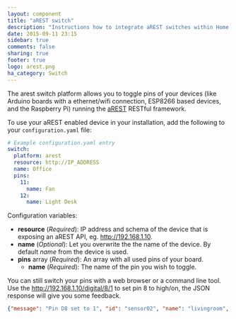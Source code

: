 ```yaml
---
layout: component
title: "aREST switch"
description: "Instructions how to integrate aREST switches within Home Assistant."
date: 2015-09-11 23:15
sidebar: true
comments: false
sharing: true
footer: true
logo: arest.png
ha_category: Switch
---
```


The arest switch platform allows you to toggle pins of your devices (like Arduino boards with a ethernet/wifi connection, ESP8266 based devices, and the Raspberry Pi) running the [aREST](http://arest.io/) RESTful framework.

To use your aREST enabled device in your installation, add the following to your `configuration.yaml` file:

```yaml
# Example configuration.yaml entry
switch:
  platform: arest
  resource: http://IP_ADDRESS
  name: Office
  pins:
    11:
      name: Fan
    12:
      name: Light Desk
```

Configuration variables:

- **resource** (*Required*): IP address and schema of the device that is exposing an aREST API, eg. http://192.168.1.10.
- **name** (*Optional*): Let you overwrite the the name of the device. By default *name* from the device is used.
- **pins** array (*Required*): An array with all used pins of your board.
  - **name** (*Required*): The name of the pin you wish to toggle.

You can still switch your pins with a web browser or a command line tool. Use the http://192.168.1.10/digital/8/1 to set pin 8 to high/on, the JSON response will give you some feedback.

```json
{"message": "Pin D8 set to 1", "id": "sensor02", "name": "livingroom", "connected": true}
```

